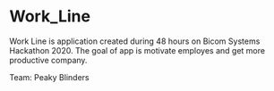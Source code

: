 


# Work_Line
Work Line is application created during 48 hours on Bicom Systems Hackathon 2020. The goal of app is motivate employes and get more productive company.


Team: Peaky Blinders

